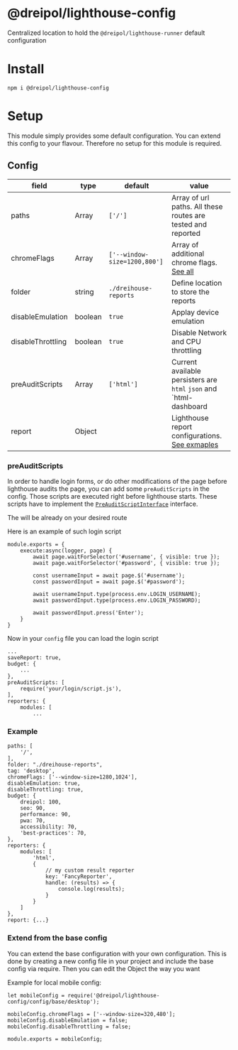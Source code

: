 # @dreipol/lighthouse-config
Centralized location to hold the `@dreipol/lighthouse-runner` default configuration

# Install

    npm i @dreipol/lighthouse-config

# Setup
This module simply provides some default configuration. You can extend this config to your flavour.
Therefore no setup for this module is required.

## Config


| field              | type          | default                                                        | value                                                                                                                           |
| ------------------ | ------------- | -------------------------------------------------------------- | ------------------------------------------------------------------------------------------------------------------------------- |
| paths              | Array<string> | `['/']`                                                        | Array of url paths. All these routes are tested and reported                                                                    |
| chromeFlags        | Array<string> | `['--window-size=1200,800']`                                   | Array of additional chrome flags. [See all](https://peter.sh/experiments/chromium-command-line-switches/)                       |
| folder             | string        | `./dreihouse-reports`                                         | Define location to store the reports                                                                                            |
| disableEmulation   | boolean       | `true`                                                         | Applay device emulation                                                                                                         |
| disableThrottling  | boolean       | `true`                                                         | Disable Network and CPU throttling                                                                                              |
| preAuditScripts| Array<PreAuditScriptInterface> | `['html']`                             | Current available persisters are `html` `json` and `html-dashboard|
| report             | Object        |                                                                | Lighthouse report configurations. [See exmaples](https://github.com/GoogleChrome/lighthouse/tree/master/lighthouse-core/config) |

### preAuditScripts
In order to handle login forms, or do other modifications of the page before lighthouse audits the page,
you can add some `preAuditScripts` in the config. Those scripts are executed right before lighthouse starts.
These scripts have to implement the [`PreAuditScriptInterface`](src/PreAuditScriptInterface.ts) interface.

The will be already on your desired route

Here is an example of such login script
    
    module.exports = {
        execute:async(logger, page) {
            await page.waitForSelector('#username', { visible: true });
            await page.waitForSelector('#password', { visible: true });
            
            const usernameInput = await page.$('#username');
            const passwordInput = await page.$('#password');
            
            await usernameInput.type(process.env.LOGIN_USERNAME);
            await passwordInput.type(process.env.LOGIN_PASSWORD);
            
            await passwordInput.press('Enter');
        }
    }
    
    
Now in your `config` file you can load the login script


    ...
    saveReport: true,
    budget: {
        ...
    },
    preAuditScripts: [
        require('your/login/script.js'),
    ],
    reporters: {
        modules: [
            ...
            
            
### Example
    
    paths: [
        '/',
    ],
    folder: "./dreihouse-reports",
    tag: 'desktop',
    chromeFlags: ['--window-size=1280,1024'],
    disableEmulation: true,
    disableThrottling: true,
    budget: {
        dreipol: 100,
        seo: 90,
        performance: 90,
        pwa: 70,
        accessibility: 70,
        'best-practices': 70,
    },
    reporters: {
        modules: [
            'html',
            {
                // my custom result reporter
                key: 'FancyReporter',
                handle: (results) => {
                    console.log(results);
                }
            }
        ]
    },
    report: {...}


### Extend from the base config
You can extend the base configuration with your own configuration. This is done by creating a new config file in your project and include the base config via require. Then you can edit the Object the way you want

Example for local mobile config:

    let mobileConfig = require('@dreipol/lighthouse-config/config/base/desktop');

    mobileConfig.chromeFlags = ['--window-size=320,480'];
    mobileConfig.disableEmulation = false;
    mobileConfig.disableThrottling = false;

    module.exports = mobileConfig;

